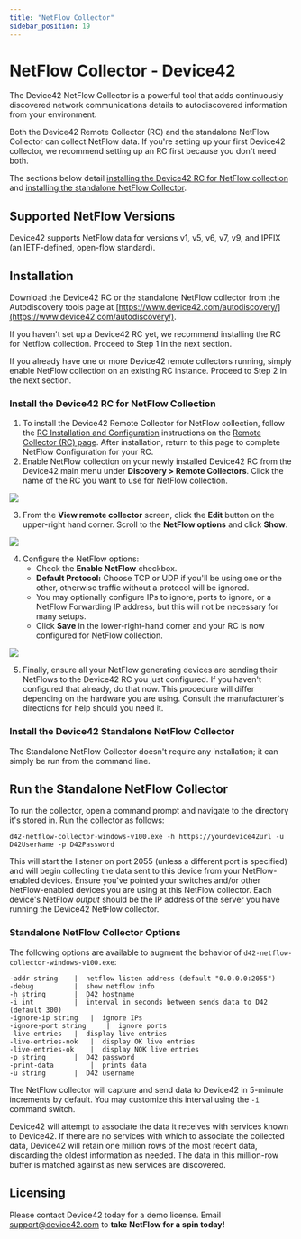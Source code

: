 ```yaml
---
title: "NetFlow Collector"
sidebar_position: 19
---
```


# NetFlow Collector - Device42

The Device42 NetFlow Collector is a powerful tool that adds continuously discovered network communications details to autodiscovered information from your environment.

Both the Device42 Remote Collector (RC) and the standalone NetFlow Collector can collect NetFlow data. If you're setting up your first Device42 collector, we recommend setting up an RC first because you don't need both. 

The sections below detail [installing the Device42 RC for NetFlow collection](#install-the-device42-rc-for-netflow-collection) and [installing the standalone NetFlow Collector](#install-the-device42-standalone-netflow-collector).

## Supported NetFlow Versions

Device42 supports NetFlow data for versions v1, v5, v6, v7, v9, and IPFIX (an IETF-defined, open-flow standard).

## Installation

Download the Device42 RC or the standalone NetFlow collector from the Autodiscovery tools page at [https://www.device42.com/autodiscovery/](https://www.device42.com/autodiscovery/). 

If you haven't set up a Device42 RC yet, we recommend installing the RC for Netflow collection. Proceed to Step 1 in the next section.

If you already have one or more Device42 remote collectors running, simply enable NetFlow collection on an existing RC instance. Proceed to Step 2 in the next section.

### Install the Device42 RC for NetFlow Collection

1. To install the Device42 Remote Collector for NetFlow collection, follow the [RC Installation and Configuration](remote-collector-rc.md#rc-installation-and-configuration/) instructions on the [Remote Collector (RC) page](remote-collector-rc.md). After installation, return to this page to complete NetFlow Configuration for your RC.
2. Enable NetFlow collection on your newly installed Device42 RC from the Device42 main menu under **Discovery > Remote Collectors**. Click the name of the RC you want to use for NetFlow collection. 

![](/assets/images/WEB-808_1.png)

3. From the **View remote collector** screen, click the **Edit** button on the upper-right hand corner. Scroll to the **NetFlow options** and click **Show**.

![](/assets/images/WEB-808_2.png)

4. Configure the NetFlow options:
    - Check the **Enable NetFlow** checkbox.
    - **Default Protocol:** Choose TCP or UDP if you'll be using one or the other, otherwise traffic without a protocol will be ignored. 
    - You may optionally configure IPs to ignore, ports to ignore, or a NetFlow Forwarding IP address, but this will not be necessary for many setups. 
    - Click **Save** in the lower-right-hand corner and your RC is now configured for NetFlow collection.

![](/assets/images/WEB-808_3.png)

5. Finally, ensure all your NetFlow generating devices are sending their NetFlows to the Device42 RC you just configured. If you haven't configured that already, do that now. This procedure will differ depending on the hardware you are using. Consult the manufacturer's directions for help should you need it.

### Install the Device42 Standalone NetFlow Collector

The Standalone NetFlow Collector doesn't require any installation; it can simply be run from the command line.

## Run the Standalone NetFlow Collector

To run the collector, open a command prompt and navigate to the directory it's stored in. Run the collector as follows:

`d42-netflow-collector-windows-v100.exe -h https://yourdevice42url -u D42UserName -p D42Password`

This will start the listener on port 2055 (unless a different port is specified) and will begin collecting the data sent to this device from your NetFlow-enabled devices. Ensure you've pointed your switches and/or other NetFlow-enabled devices you are using at this NetFlow collector. Each device's NetFlow _output_ should be the IP address of the server you have running the Device42 NetFlow collector.

### Standalone NetFlow Collector Options

The following options are available to augment the behavior of `d42-netflow-collector-windows-v100.exe`:

```
-addr string    |  netflow listen address (default "0.0.0.0:2055")
-debug          |  show netflow info
-h string       |  D42 hostname
-i int          |  interval in seconds between sends data to D42 (default 300)
-ignore-ip string   |  ignore IPs
-ignore-port string     |  ignore ports
-live-entries   |  display live entries
-live-entries-nok   |  display OK live entries
-live-entries-ok    |  display NOK live entries
-p string       |  D42 password
-print-data         |  prints data
-u string       |  D42 username
```

The NetFlow collector will capture and send data to Device42 in 5-minute increments by default. You may customize this interval using the `-i` command switch.

Device42 will attempt to associate the data it receives with services known to Device42. If there are no services with which to associate the collected data, Device42 will retain one million rows of the most recent data, discarding the oldest information as needed. The data in this million-row buffer is matched against as new services are discovered.

## Licensing

Please contact Device42 today for a demo license. Email [support@device42.com](mailto:support@device42.com) to **take NetFlow for a spin today!**

